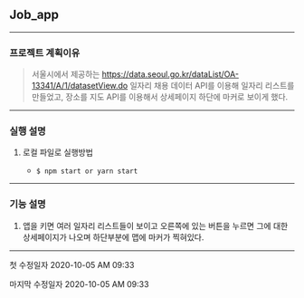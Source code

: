 ## Job_app
------------
### 프로젝트 계획이유
> 서울시에서 제공하는 https://data.seoul.go.kr/dataList/OA-13341/A/1/datasetView.do 일자리 채용 데이터 API를 이용해 일자리 리스트를 만들었고, 장소를 지도 API를 이용해서 상세페이지 하단에 마커로 보이게 했다.
------------
### 실행 설명

1. 로컬 파일로 실행방법

    + ```$ npm start or yarn start```
    
------------
### 기능 설명

1. 앱을 키면 여러 일자리 리스트들이 보이고 오른쪽에 있는 버튼을 누르면 그에 대한 상세페이지가 나오며 하단부분에 맵에 마커가 찍혀있다.

------------

첫 수정일자 2020-10-05 AM 09:33

마지막 수정일자 2020-10-05 AM 09:33

